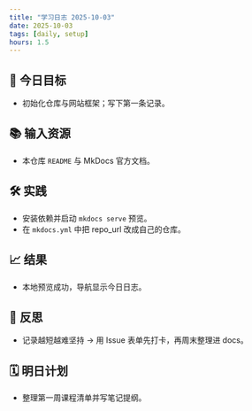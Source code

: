 ```yaml
---
title: "学习日志 2025-10-03"
date: 2025-10-03
tags: [daily, setup]
hours: 1.5
---
```


## 🎯 今日目标
- 初始化仓库与网站框架；写下第一条记录。

## 📚 输入资源
- 本仓库 `README` 与 MkDocs 官方文档。

## 🛠️ 实践
- 安装依赖并启动 `mkdocs serve` 预览。
- 在 `mkdocs.yml` 中把 repo_url 改成自己的仓库。

## 📈 结果
- 本地预览成功，导航显示今日日志。

## 🤔 反思
- 记录越短越难坚持 → 用 Issue 表单先打卡，再周末整理进 docs。

## 🗓️ 明日计划
- 整理第一周课程清单并写笔记提纲。
